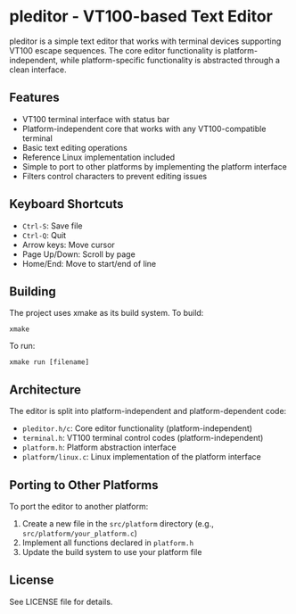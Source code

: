 # pleditor - VT100-based Text Editor

pleditor is a simple text editor that works with terminal devices supporting VT100 escape sequences. The core editor functionality is platform-independent, while platform-specific functionality is abstracted through a clean interface.

## Features

- VT100 terminal interface with status bar
- Platform-independent core that works with any VT100-compatible terminal
- Basic text editing operations
- Reference Linux implementation included
- Simple to port to other platforms by implementing the platform interface
- Filters control characters to prevent editing issues

## Keyboard Shortcuts

- `Ctrl-S`: Save file
- `Ctrl-Q`: Quit
- Arrow keys: Move cursor
- Page Up/Down: Scroll by page
- Home/End: Move to start/end of line

## Building

The project uses xmake as its build system. To build:

```
xmake
```

To run:

```
xmake run [filename]
```

## Architecture

The editor is split into platform-independent and platform-dependent code:

- `pleditor.h/c`: Core editor functionality (platform-independent)
- `terminal.h`: VT100 terminal control codes (platform-independent)
- `platform.h`: Platform abstraction interface
- `platform/linux.c`: Linux implementation of the platform interface

## Porting to Other Platforms

To port the editor to another platform:

1. Create a new file in the `src/platform` directory (e.g., `src/platform/your_platform.c`)
2. Implement all functions declared in `platform.h`
3. Update the build system to use your platform file

## License

See LICENSE file for details.